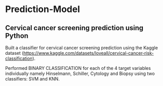# Prediction-Model

## Cervical cancer screening prediction using Python

Built a classifier for cervical cancer screening prediction using the Kaggle dataset (https://www.kaggle.com/datasets/loveall/cervical-cancer-risk-classification).

Performed BINARY CLASSIFICATION for each of the 4 target variables
individually namely Hinselmann, Schiller, Cytology and Biopsy using two classifiers: SVM and KNN.
